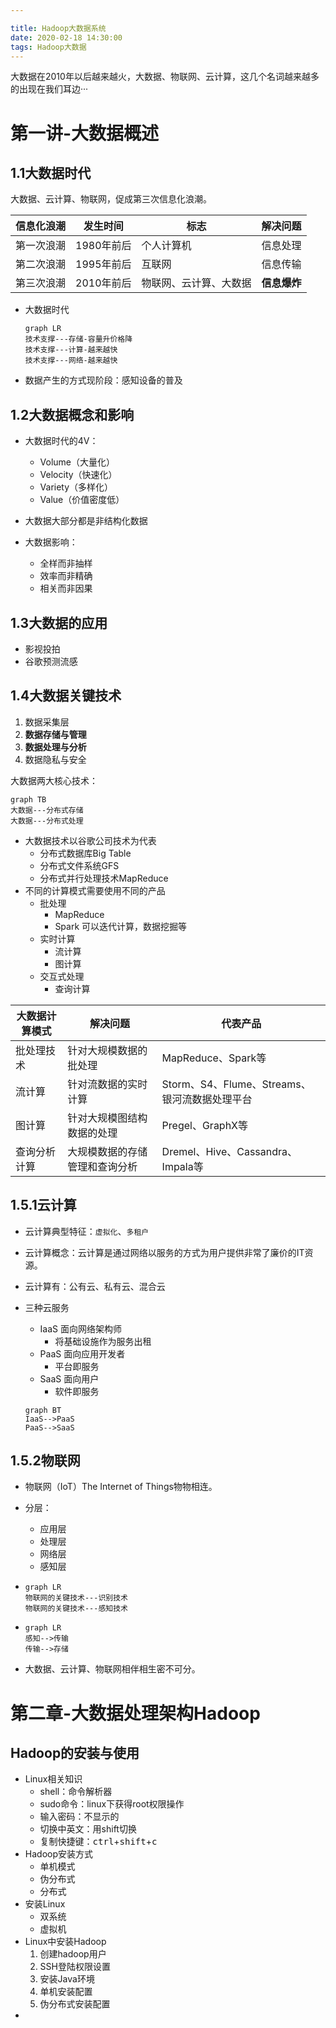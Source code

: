 ```yaml
---

title: Hadoop大数据系统
date: 2020-02-18 14:30:00
tags: Hadoop大数据
---
```


大数据在2010年以后越来越火，大数据、物联网、云计算，这几个名词越来越多的出现在我们耳边···

<!-- more -->

# 第一讲-大数据概述



## 1.1大数据时代

大数据、云计算、物联网，促成第三次信息化浪潮。

| 信息化浪潮 | 发生时间   | 标志                   | 解决问题     |
| ---------- | ---------- | ---------------------- | ------------ |
| 第一次浪潮 | 1980年前后 | 个人计算机             | 信息处理     |
| 第二次浪潮 | 1995年前后 | 互联网                 | 信息传输     |
| 第三次浪潮 | 2010年前后 | 物联网、云计算、大数据 | **信息爆炸** |

- 大数据时代

  ```mermaid
  graph LR
  技术支撑---存储-容量升价格降
  技术支撑---计算-越来越快
  技术支撑---网络-越来越快
  ```

- 数据产生的方式现阶段：感知设备的普及





## 1.2大数据概念和影响

- 大数据时代的4V：
  - Volume（大量化）
  - Velocity（快速化）
  - Variety（多样化）
  - Value（价值密度低）

- 大数据大部分都是非结构化数据
- 大数据影响：
  - 全样而非抽样
  - 效率而非精确
  - 相关而非因果

## 1.3大数据的应用

- 影视投拍
- 谷歌预测流感

## 1.4大数据关键技术

1. 数据采集层
2. **数据存储与管理**
3. **数据处理与分析**
4. 数据隐私与安全

大数据两大核心技术：

```mermaid
graph TB
大数据---分布式存储
大数据---分布式处理
```

- 大数据技术以谷歌公司技术为代表
  - 分布式数据库Big Table
  - 分布式文件系统GFS
  - 分布式并行处理技术MapReduce
- 不同的计算模式需要使用不同的产品
  - 批处理
    - MapReduce
    - Spark 可以迭代计算，数据挖掘等
  - 实时计算
    - 流计算
    - 图计算
  - 交互式处理
    - 查询计算

| 大数据计算模式 | 解决问题                       | 代表产品                                      |
| -------------- | ------------------------------ | --------------------------------------------- |
| 批处理技术     | 针对大规模数据的批处理         | MapReduce、Spark等                            |
| 流计算         | 针对流数据的实时计算           | Storm、S4、Flume、Streams、银河流数据处理平台 |
| 图计算         | 针对大规模图结构数据的处理     | Pregel、GraphX等                              |
| 查询分析计算   | 大规模数据的存储管理和查询分析 | Dremel、Hive、Cassandra、Impala等             |

## 1.5.1云计算

- 云计算典型特征：`虚拟化`、`多租户`

- 云计算概念：云计算是通过网络以服务的方式为用户提供非常了廉价的IT资源。

- 云计算有：公有云、私有云、混合云

- 三种云服务

  - IaaS 面向网络架构师
    - 将基础设施作为服务出租
  - PaaS 面向应用开发者
    - 平台即服务
  - SaaS 面向用户
    - 软件即服务

  

  ```mermaid
  graph BT
  IaaS-->PaaS
  PaaS-->SaaS
  ```

  

## 1.5.2物联网

- 物联网（IoT）The Internet of Things物物相连。

- 分层：

  - 应用层
  - 处理层
  - 网络层
  - 感知层

- ```mermaid
  graph LR
  物联网的关键技术---识别技术
  物联网的关键技术---感知技术
  ```

- ```mermaid
  graph LR
  感知-->传输
  传输-->存储
  ```

- 大数据、云计算、物联网相伴相生密不可分。

# 第二章-大数据处理架构Hadoop

## Hadoop的安装与使用

- Linux相关知识
  - shell：命令解析器
  - sudo命令：linux下获得root权限操作
  - 输入密码：不显示的
  - 切换中英文：用shift切换
  - 复制快捷键：<kbd>ctrl</kbd>+<kbd>shift</kbd>+<kbd>c</kbd>
- Hadoop安装方式
  - 单机模式
  - 伪分布式
  - 分布式
- 安装Linux
  - 双系统
  - 虚拟机
- Linux中安装Hadoop
  1. 创建hadoop用户
  2. SSH登陆权限设置
  3. 安装Java环境
  4. 单机安装配置
  5. 伪分布式安装配置
- 

